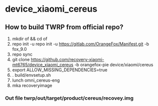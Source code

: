 # device_xiaomi_cereus
## How to build TWRP from official repo?
1) mkdir of && cd of
2) repo init -u repo init -u https://gitlab.com/OrangeFox/Manifest.git -b fox_9.0
3) repo sync
4) git clone https://github.com/recovery-xiaomi-mt6765/device_xiaomi_cereus -b orangefox-pie  device/xiaomi/cereus
5) export ALLOW_MISSING_DEPENDENCIES=true
6) . build/envsetup.sh
7) lunch omni_cereus-eng
8) mka recoveryimage
### Out file twrp/out/target/product/cereus/recovey.img

